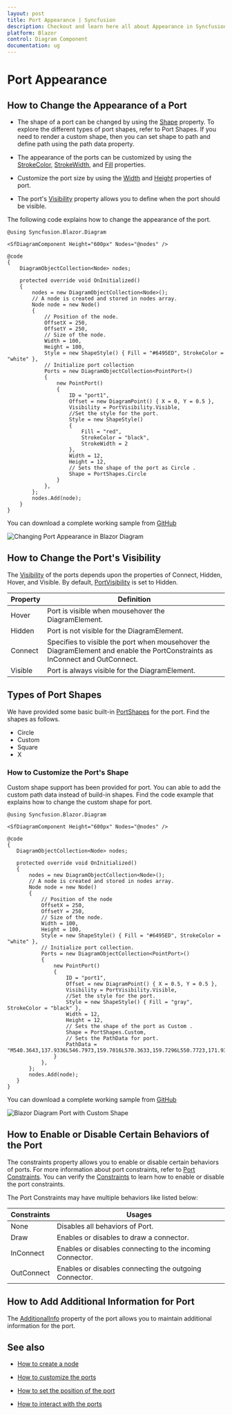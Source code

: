 ```yaml
---
layout: post
title: Port Appearance | Syncfusion
description: Checkout and learn here all about Appearance in Syncfusion Blazor Diagram component and much more details.
platform: Blazor
control: Diagram Component
documentation: ug
---
```


# Port Appearance

## How to Change the Appearance of a Port

* The shape of a port can be changed by using the [Shape](https://help.syncfusion.com/cr/blazor/Syncfusion.Blazor.Diagram.Port.html#Syncfusion_Blazor_Diagram_Port_Shape) property. To explore the different types of port shapes, refer to Port Shapes. If you need to render a custom shape, then you can set shape to path and define path using the path data property.

* The appearance of the ports can be customized by using the [StrokeColor](https://help.syncfusion.com/cr/blazor/Syncfusion.Blazor.Diagram.ShapeStyle.html#Syncfusion_Blazor_Diagram_ShapeStyle_StrokeColor), [StrokeWidth](https://help.syncfusion.com/cr/blazor/Syncfusion.Blazor.Diagram.ShapeStyle.html#Syncfusion_Blazor_Diagram_ShapeStyle_StrokeWidth), and [Fill](https://help.syncfusion.com/cr/blazor/Syncfusion.Blazor.Diagram.ShapeStyle.html#Syncfusion_Blazor_Diagram_ShapeStyle_Fill) properties.

* Customize the port size by using the [Width](https://help.syncfusion.com/cr/blazor/Syncfusion.Blazor.Diagram.Port.html#Syncfusion_Blazor_Diagram_Port_Width) and [Height](https://help.syncfusion.com/cr/blazor/Syncfusion.Blazor.Diagram.Port.html#Syncfusion_Blazor_Diagram_Port_Height) properties of port.

* The port's [Visibility](https://help.syncfusion.com/cr/blazor/Syncfusion.Blazor.Diagram.Port.html#Syncfusion_Blazor_Diagram_Port_Visibility) property allows you to define when the port should be visible.

The following code explains how to change the appearance of the port.

```cshtml
@using Syncfusion.Blazor.Diagram

<SfDiagramComponent Height="600px" Nodes="@nodes" />

@code
{
    DiagramObjectCollection<Node> nodes;

    protected override void OnInitialized()
    {
        nodes = new DiagramObjectCollection<Node>();
        // A node is created and stored in nodes array.
        Node node = new Node()
        {
            // Position of the node.
            OffsetX = 250,
            OffsetY = 250,
            // Size of the node.
            Width = 100,
            Height = 100,
            Style = new ShapeStyle() { Fill = "#6495ED", StrokeColor = "white" },
            // Initialize port collection
            Ports = new DiagramObjectCollection<PointPort>()
            {
                new PointPort()
                {
                    ID = "port1",
                    Offset = new DiagramPoint() { X = 0, Y = 0.5 },
                    Visibility = PortVisibility.Visible,
                    //Set the style for the port.
                    Style = new ShapeStyle()
                    { 
                        Fill = "red", 
                        StrokeColor = "black", 
                        StrokeWidth = 2
                    },
                    Width = 12,
                    Height = 12,
                    // Sets the shape of the port as Circle .
                    Shape = PortShapes.Circle
                }
            },
        };
        nodes.Add(node);
    }
}
```
You can download a complete working sample from [GitHub](https://github.com/SyncfusionExamples/Blazor-Diagram-Examples/tree/master/UG-Samples/Ports/Appearance/Appearance)

![Changing Port Appearance in Blazor Diagram](../images/blazor-diagram-port-appearance.png)

## How to Change the Port's Visibility

The [Visibility](https://help.syncfusion.com/cr/blazor/Syncfusion.Blazor.Diagram.Port.html#Syncfusion_Blazor_Diagram_Port_Visibility) of the ports depends upon the properties of Connect, Hidden, Hover, and Visible. By default, [PortVisibility](https://help.syncfusion.com/cr/blazor/Syncfusion.Blazor.Diagram.PortVisibility.html) is set to Hidden.

| Property | Definition |
|---|---|
| Hover | Port is visible when mousehover the DiagramElement. |
| Hidden | Port is not visible for the DiagramElement. |
| Connect | Specifies to visible the port when mousehover the DiagramElement and enable the PortConstraints as InConnect and OutConnect. |
| Visible | Port is always visible for the DiagramElement. |

## Types of Port Shapes

We have provided some basic built-in [PortShapes](https://help.syncfusion.com/cr/blazor/Syncfusion.Blazor.Diagram.PortShapes.html) for the port. Find the shapes as follows.

* Circle
* Custom
* Square
* X

### How to Customize the Port's Shape

 Custom shape support has been provided for port. You can able to add the custom path data instead of build-in shapes. Find the code example that explains how to change the custom shape for port.

 ```cshtml
@using Syncfusion.Blazor.Diagram

<SfDiagramComponent Height="600px" Nodes="@nodes" />

@code
{
    DiagramObjectCollection<Node> nodes;

    protected override void OnInitialized()
    {
        nodes = new DiagramObjectCollection<Node>();
        // A node is created and stored in nodes array.
        Node node = new Node()
        {
            // Position of the node
            OffsetX = 250,
            OffsetY = 250,
            // Size of the node.
            Width = 100,
            Height = 100,
            Style = new ShapeStyle() { Fill = "#6495ED", StrokeColor = "white" },
            // Initialize port collection.
            Ports = new DiagramObjectCollection<PointPort>()
            {
                new PointPort()
                {
                    ID = "port1",
                    Offset = new DiagramPoint() { X = 0.5, Y = 0.5 },
                    Visibility = PortVisibility.Visible,
                    //Set the style for the port.
                    Style = new ShapeStyle() { Fill = "gray", StrokeColor = "black" },
                    Width = 12, 
                    Height = 12,
                    // Sets the shape of the port as Custom .
                    Shape = PortShapes.Custom,
                    // Sets the PathData for port.
                    PathData = "M540.3643,137.9336L546.7973,159.7016L570.3633,159.7296L550.7723,171.9366L558.9053,194.9966L540.3643,179.4996L521.8223,194.9966L529.9553,171.9366L510.3633,159.7296L533.9313,159.7016L540.3643,137.9336z"
                }
            },
        };
        nodes.Add(node);
    }
}
```
You can download a complete working sample from [GitHub](https://github.com/SyncfusionExamples/Blazor-Diagram-Examples/tree/master/UG-Samples/Ports/Appearance/CustomShape)

![Blazor Diagram Port with Custom Shape](../images/blazor-diagram-port-custom-shape.png)

## How to Enable or Disable Certain Behaviors of the Port

The constraints property allows you to enable or disable certain behaviors of ports. For more information about port constraints, refer to [Port Constraints](https://help.syncfusion.com/cr/blazor/Syncfusion.Blazor.Diagram.PortConstraints.html). You can verify the [Constraints](https://blazor.syncfusion.com/documentation/diagram/constraints) to learn how to enable or disable the port constraints.

The Port Constraints may have multiple behaviors like listed below:

| Constraints | Usages |
|---|---|
| None |Disables all behaviors of Port. |
| Draw |Enables or disables to draw a connector. |
| InConnect |Enables or disables connecting to the incoming Connector.  |
| OutConnect | Enables or disables connecting the outgoing Connector. |

## How to Add Additional Information for Port

The [AdditionalInfo](https://help.syncfusion.com/cr/blazor/Syncfusion.Blazor.Diagram.Port.html#Syncfusion_Blazor_Diagram_Port_AdditionalInfo) property of the port allows you to maintain additional information for the port.

## See also

* [How to create a node](../nodes/nodes)

* [How to customize the ports](./appearance)

* [How to set the position of the port](./positioning)

* [How to interact with the ports](./interaction)
